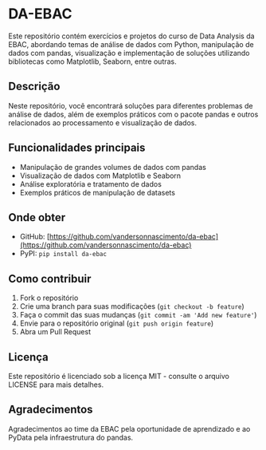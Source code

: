 # DA-EBAC

Este repositório contém exercícios e projetos do curso de Data Analysis da EBAC, abordando temas de análise de dados com Python, manipulação de dados com pandas, visualização e implementação de soluções utilizando bibliotecas como Matplotlib, Seaborn, entre outras.

## Descrição

Neste repositório, você encontrará soluções para diferentes problemas de análise de dados, além de exemplos práticos com o pacote pandas e outros relacionados ao processamento e visualização de dados.

## Funcionalidades principais

- Manipulação de grandes volumes de dados com pandas
- Visualização de dados com Matplotlib e Seaborn
- Análise exploratória e tratamento de dados
- Exemplos práticos de manipulação de datasets

## Onde obter

- GitHub: [https://github.com/vandersonnascimento/da-ebac](https://github.com/vandersonnascimento/da-ebac)
- PyPI: `pip install da-ebac`

## Como contribuir

1. Fork o repositório
2. Crie uma branch para suas modificações (`git checkout -b feature`)
3. Faça o commit das suas mudanças (`git commit -am 'Add new feature'`)
4. Envie para o repositório original (`git push origin feature`)
5. Abra um Pull Request

## Licença

Este repositório é licenciado sob a licença MIT - consulte o arquivo LICENSE para mais detalhes.

## Agradecimentos

Agradecimentos ao time da EBAC pela oportunidade de aprendizado e ao PyData pela infraestrutura do pandas.
